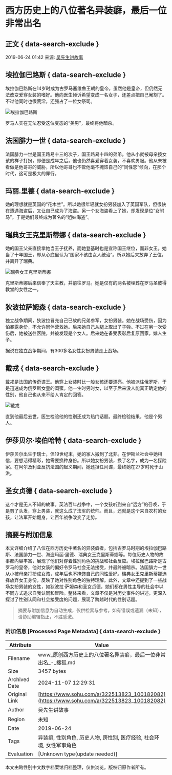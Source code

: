 # 西方历史上的八位著名异装癖，最后一位非常出名

## 正文 { data-search-exclude }


2019-06-24 01:42 来源: [吴先生讲故事](https://www.sohu.com/a/322513823_100182082)

## 埃拉伽巴路斯 { data-search-exclude }

埃拉伽巴路斯在14岁时成为古罗马塞维鲁王朝的皇帝。虽然他是皇帝，但仍然无法改变爱穿女装的嗜好。他向医生倾诉希望变成一名女子，还差点把自己阉割了。不过他同时也很荒淫，还强占了一位女祭司。

![埃拉伽巴路斯](http://5b0988e595225.cdn.sohucs.com/images/20190624/088ed0f47a6544d8be7f388bd7191e88.jpeg)

罗马人实在无法忍受这位变态的“美男”，最终将他暗杀。

## 法国腓力一世 { data-search-exclude }

法国腓力一世是国王路易十三的次子，国王路易十四的弟弟。他从小就被母亲按女孩的样子打扮，即便是成年之后，他也仍然喜爱穿着女装，不喜欢男服。他从未被看做是他哥哥的威胁，所以他哥哥也不管他毫不掩饰自己的“同性恋”倾向，在那个时代，这可是极大的罪行。

## 玛丽.里德 { data-search-exclude }

她的理想就是英国的“花木兰”。所以她很年轻就女扮男装加入了英国军队，但很快在遭遇海盗后，又让自己成为了海盗。另一个女海盗看上了她，却发现是位“女驸马”。于是她们最终成为著名的“姐妹海盗”。

## 瑞典女王克里斯蒂娜 { data-search-exclude }

她的国王父亲直接拿她当王子抚养，而她登基时也是宣称国王继位，而非女王。她当了十年国王，却从心底里认为“国家不该由女人统治”。所以她后来放弃了王位，并离开了瑞典。

![瑞典女王克里斯蒂娜](http://5b0988e595225.cdn.sohucs.com/images/20190624/24dfbf52c09c4353887dbfe17a77837a.jpeg)

克里斯蒂娜后来信奉了天主教，并前往罗马。她是仅有的两名被埋葬在罗马圣彼得教堂的女性之一。

## 狄波拉萨姆森 { data-search-exclude }

独立战争期间，狄波拉冒充自己已故的兄弟参军，女扮男装。她在战场受伤，因为怕暴露身份，不允许同伴营救她。后来她自己从腿上取出了子弹。不过在另一次受伤后，她被送往医院，并被发现是个女人。后来她在备受表彰后复原回家，嫁人生子。

据说在独立战争期间，有300多名女性女扮男装走上战场。

## 戴戎 { data-search-exclude }

戴戎是法国的传奇谍王。他穿上女装时比一般女孩还要漂亮。他被派往俄罗斯，于是迅速成为俄罗斯女皇的闺蜜。他一生时男时女，以至于后来没人能真正确定他的性别，他自己也从来不给人肯定的回答。

![戴戎](http://5b0988e595225.cdn.sohucs.com/images/20190624/13a46b76774f4daa9e03665586f52d45.jpeg)

直到他最后去世，医生检验他的性别还成为热门话题。最终检验结果，他是个男人。

## 伊莎贝尔·埃伯哈特 { data-search-exclude }

伊莎贝尔出生于瑞士，但19世纪末，她的家人搬到了北非。在伊斯兰社会中她相信，要想活得精彩，她需要换种身份。所以她女扮男装，换了名字，成为一名探险家。在阿尔及利亚反抗法国的起义期间，她还担任间谍，最终她在27岁时死于山洪。

## 圣女贞德 { data-search-exclude }

这个才是无人不知的故事。英法百年战争中，一个女孩听到来自“远方”的召唤，于是剪了头发，穿上男装，就这么成了法军的统帅。而且，还就是这个来自农村的女孩，让法军开始翻身，让百年战争改变了走势。
<!-- tcd_original_link https://www.sohu.com/a/322513823_100182082 -->
## 摘要与附加信息

<!-- tcd_abstract -->
本文详细介绍了八位在西方历史中著名的异装癖者，包括古罗马时期的埃拉伽巴路斯、法国腓力一世、海盗玛丽·里德、瑞典女王克里斯蒂娜等。每位历史人物的故事都内容丰富，展现了他们对穿着性别角色的挑战和社会反应。埃拉伽巴路斯是古罗马的皇帝，他对女装的偏好令罗马社会无法接受，并最终被暗杀。法国腓力一世从小被母亲打扮成女孩，成年后也不掩饰自己的同性爱好。瑞典女王克里斯蒂娜选择放弃女王身份，反映了她对性别角色的独特理解。此外，文章中还提到了一些战场女扮男装的女性，如狄波拉·萨姆森和圣女贞德，她们都在男性主导的社会中以不同方式追求自我认同和冒险。整体来看，文章不仅是对历史事件的讲述，更深入探讨了性别认同和社会接受度的问题，展现了跨越时代的性别话题。
<!-- tcd_abstract_end -->

> 摘要与附加信息为自动生成，仅供检索与参考。如有错误或遗漏（未知），请协助编辑指正，不胜感激。

### 附加信息 [Processed Page Metadata] { data-search-exclude }

| Attribute       | Value                                  |
|-----------------|----------------------------------------|
| Filename        | www_原创西方历史上的八位著名异装癖，最后一位非常出名_-_搜狐.md                             |
| Size            | 3457 bytes                           |
| Archived Date   | 2024-11-07 12:29:31                             |
| Original Link   | [https://www.sohu.com/a/322513823_100182082](https://www.sohu.com/a/322513823_100182082)                       |
| Author          | 吴先生讲故事                               |
| Region          | 未知                               |
| Date            | 2019-06-24                                 |
| Tags            | 异装癖, 性别角色, 历史人物, 跨性别, 医疗经验, 社会环境, 女性军事角色                                 |
| Evaluation            | [Unknown type(update needed)]                                 |
<!-- tcd_table_end -->

本文由跨性别中文数字档案馆归档整理，仅供浏览。版权归原作者所有。
